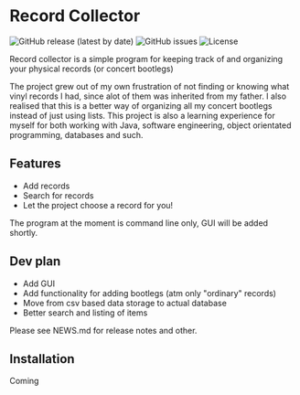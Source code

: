 # **Record Collector** 

<!-- badges: start -->
![GitHub release (latest by
date)](https://img.shields.io/github/v/release/zstromqvist/records)
![GitHub issues](https://img.shields.io/github/issues/zstromqvist/records)
![License](https://img.shields.io/github/license/zstromqvist/records)
<!-- badges: end -->

Record collector is a simple program for keeping track of and organizing your physical records (or concert bootlegs)

The project grew out of my own frustration of not finding or knowing what vinyl records I had, since alot of them was inherited from my father. I also realised that this is a better way of organizing all my concert bootlegs instead of just using lists. This project is also a learning experience for myself for both working with Java, software engineering, object orientated programming, databases and such. 

## Features

  - Add records
  - Search for records
  - Let the project choose a record for you!

The program at the moment is command line only, GUI will be added shortly. 

## Dev plan

  - Add GUI
  - Add functionality for adding bootlegs (atm only "ordinary" records)
  - Move from csv based data storage to actual database
  - Better search and listing of items

Please see NEWS.md for release notes and other. 

## Installation

Coming





